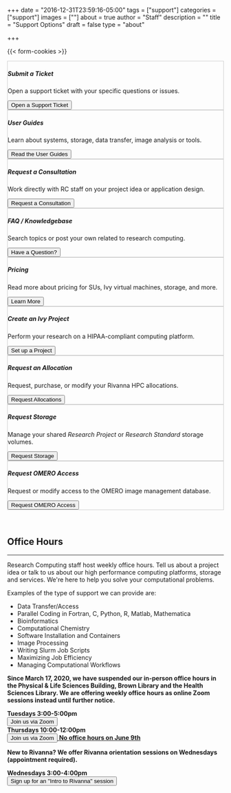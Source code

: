 +++
date = "2016-12-31T23:59:16-05:00"
tags = ["support"]
categories = ["support"]
images = [""]
about = true
author = "Staff"
description = ""
title = "Support Options"
draft = false
type = "about"

+++

{{< form-cookies >}}

<script>
var user_token = getCookie("__user_token");
</script>

<div class="card-deck support-row">
<div class="card image-shadow col-md-4 p-3 mb-4 rounded" style="border:solid 1px #ccc;">
  <div class="card-body">
    <h5 class="card-title">Submit a Ticket</h5>
    <p class="card-text">Open a support ticket with your specific questions or issues.<p>
    <div class="support-tiles">
      <a href="/form/support-request/"><button class="btn btn-primary btn-sm">Open a Support Ticket</button></a>
    </div>
  </div>
</div>
<div class="card image-shadow col-md-4 p-3 mb-4 bg-white rounded" style="border:solid 1px #ccc;"">
  <div class="card-body">
    <h5 class="card-title">User Guides</h5>
    <p class="card-text">Learn about systems, storage, data transfer, image analysis or tools.</p>
    <div class="support-tiles">
      <a href="/userinfo/user-guide/"><button class="btn btn-primary btn-sm">Read the User Guides</button></a>
    </div>
  </div>
</div>
<div class="card image-shadow col-md-4 p-3 mb-4 rounded" style="border:solid 1px #ccc;">
  <div class="card-body">
    <h5 class="card-title">Request a Consultation</h5>
    <p class="card-text">Work directly with RC staff on your project idea or application design.</p>
    <div class="support-tiles">
      <a href="/form/support-request/?category=Consultation"><button class="btn btn-primary btn-sm">Request a Consultation</button></a>
    </div>
  </div>
</div>
</div>

<div class="card-deck support-row">
<div class="card image-shadow col-md-4 p-3 mb-4 bg-white rounded" style="border:solid 1px #ccc;"">
  <div class="card-body">
    <h5 class="card-title">FAQ / Knowledgebase</h5>
    <p class="card-text">Search topics or post your own related to research computing.</p>
    <div class="support-tiles">
      <a href="/userinfo/faq/overview/" target="_new"><button class="btn btn-primary btn-sm">Have a Question?</button></a>
    </div>
  </div>
</div>
<div class="card image-shadow col-md-4 p-3 mb-4 rounded" style="border:solid 1px #ccc;">
  <div class="card-body">
    <h5 class="card-title">Pricing</h5>
    <p class="card-text">Read more about pricing for SUs, Ivy virtual machines, storage, and more.</p>
    <div class="support-tiles">
      <a href="/userinfo/pricing"><button class="btn btn-primary btn-sm">Learn More</button></a>
    </div>
  </div>
</div>
<div class="card image-shadow col-md-4 p-3 mb-4 bg-white rounded" style="border:solid 1px #ccc;"">
  <div class="card-body">
    <h5 class="card-title">Create an Ivy Project</h5>
    <p class="card-text">Perform your research on a HIPAA-compliant computing platform.</p>
    <div class="support-tiles">
      <a href="https://services.rc.virginia.edu/"><button class="btn btn-primary btn-sm">Set up a Project</button></a>
    </div>
  </div>
</div>
</div>

<div class="card-deck support-row">
<div class="card image-shadow col-md-4 p-3 mb-4 bg-white rounded" style="border:solid 1px #ccc;"">
  <div class="card-body">
    <h5 class="card-title">Request an Allocation</h5>
    <p class="card-text">Request, purchase, or modify your Rivanna HPC allocations.</p>
    <div class="support-tiles">
      <a href="/userinfo/rivanna/allocations/"><button class="btn btn-primary btn-sm">Request Allocations</button></a>
    </div>
  </div>
</div>
<div class="card image-shadow col-md-4 p-3 mb-4 bg-white rounded" style="border:solid 1px #ccc;"">
  <div class="card-body">
    <h5 class="card-title">Request Storage</h5>
    <p class="card-text">Manage your shared <i>Research Project</i> or <i>Research Standard</i> storage volumes.</p>
    <div class="support-tiles">
      <a href="/form/storage/"><button class="btn btn-primary btn-sm">Request Storage</button></a>
    </div>
  </div>
</div>
<div class="card image-shadow col-md-4 p-3 mb-4 rounded" style="border:solid 1px #ccc;">
  <div class="card-body">
    <h5 class="card-title">Request OMERO Access</h5>
    <p class="card-text">Request or modify access to the OMERO image management database.</p>
    <div class="support-tiles">
      <a href="/form/omero/"><button class="btn btn-primary btn-sm">Request OMERO Access</button></a>
    </div>
  </div>
</div>
</div>

<div style="width:100%;height:2rem;"></div>

## Office Hours
- - -

<!--
Research Computing staff host weekly office hours. Drop by with a project idea, question about a system or anything else you would like to discuss. Walkups are welcome.
-->

Research Computing staff host weekly office hours. Tell us about a project idea or talk to us about our high performance computing platforms, storage and services. We're here to help you solve your computational problems.

Examples of the type of support we can provide are:

- Data Transfer/Access
- Parallel Coding in Fortran, C, Python, R, Matlab, Mathematica
- Bioinformatics
- Computational Chemistry
- Software Installation and Containers
- Image Processing
- Writing Slurm Job Scripts
- Maximizing Job Efficiency
- Managing Computational Workflows


**Since March 17, 2020, we have suspended our in-person office hours in the Physical & Life Sciences Building, Brown Library and the Health Sciences Library. We are offering weekly office hours as online Zoom sessions instead until further notice.**

<div class="alert alert-success" role="alert">
<!-- <div style="float:right;margin-top:-10px;"><a href="https://visitormap.virginia.edu/#/-78.51213/38.03284/17" target="_new"><img src="/images/navigation-40x40.png" alt="Map this location" /></a></div> -->
<b>Tuesdays 3:00-5:00pm</b><br />
<a href="https://virginia.zoom.us/j/304271094?pwd=Szdib1kzK1QySlE4eGRGL1BiclpLUT09"><button class="btn btn-primary btn-sm">Join us via Zoom</button></a>
<!-- Physical Life Sciences Building, Room 430-->
</div>

<div class="alert alert-success" role="alert">
<!-- <div style="float:right;margin-top:-10px;"><a href="https://visitormap.virginia.edu/#/-78.50123/38.03199/17" target="_new"><img src="/images/navigation-40x40.png" alt="Map this location" /></a></div> -->
<b>Thursdays 10:00-12:00pm</b><br />
<a href="https://virginia.zoom.us/j/723009972?pwd=SWJMV09xMUp6M0lJY04yRXIwM1ZNdz09"><button  class="btn btn-primary btn-sm">Join us via Zoom</button>&nbsp<b>No office hours on June 9th</b></a>
<!-- Health Sciences Library, MILL Room -->
</div>

**New to Rivanna?  We offer Rivanna orientation sessions on Wednesdays (appointment required).**

<div class="alert alert-success" role="alert">
<!-- <div style="float:right;margin-top:-10px;"><a href="https://visitormap.virginia.edu/#/-78.50123/38.03199/17" target="_new"><img src="/images/navigation-40x40.png" alt="Map this location" /></a></div> -->
<b>Wednesdays 3:00-4:00pm</b><br />
<a href={{% intro-rivanna-request %}}><button  class="btn btn-primary btn-sm">Sign up for an "Intro to Rivanna" session</button></a>
<!-- Health Sciences Library, MILL Room -->
</div>

<!-- {{< office-hours-grid >}} -->
